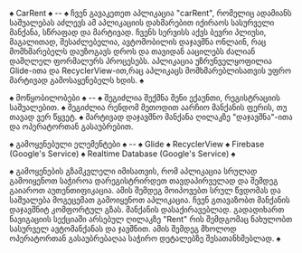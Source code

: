 ♠ CarRent ♠ --
♠
ჩვენ გავაკეთეთ აპლიკაცია "carRent", რომელიც ადამიანს საშუალებას აძლევს
ამ აპლიკაციის დახმარებით იქირაოს სასურველი მანქანა, სწრაფად და მარტივად.
ჩვენს სერვისს აქვს ბევრი პლიუსი, მაგალითად, შესაძლებელია, ავტომობილის 
დაჯავშნა ონლაინ, რაც მომხმარებელს დაუზოგავს დროს და თავიდან ააცილებს
ძალიან დამღლელ ფორმალურს პროცესებს.
აპლიკაცია უზრუნველყოფილია Glide-ითა და RecyclerView-ით,რაც აპლიკაცს მომხმარებლისათვის
უფრო მარტივად გამოსაყენებელს ხდის.
♠

♠ მოწყობილობები ♠ --
♠ შეგიძლია შექმნა შენი ექაუნთი, რეგისტრაციის საშუალებით.
♠ შეგიძლია რენდომ მეთოდით აარჩიო მანქანის ფერის, თუ თავად ვერ წყვეტ.
♠ მარტივად დაჯავშნო მანქანა ღილაკზე "დაჯავშნა"-ითა და ოპერატორთან გასაუბრებით.


♠ გამოყენებული ელემენტები 
♠ -- ♠ Glide
♠ RecyclerView
♠ Firebase (Google's Service)
♠ Realtime Database (Google's Service)
♠

♠ გამოყენების გზამკვლელი
იმისათვის, რომ აპლიკაცია სრულად გამოიყენოთ საჭიროა დარეგისტრირდეთ თავდაპირველად და შემდეგ გაიაროთ აუთენთიფიკაცია.
ამის შემდეგ მოიპოვებთ სრულ წვდომას და საშუალება მოგეცემათ გამოიყენოთ აპლიკაცია. ჩვენ გთავაზობთ მანქანის დაჯავშნიტ კომფორტულ გზას.
მანქანის დასაქირავებლად. გადადიხართ ნავიგაციის სექციაში არსებულ ღილაკზე "Rent" რის შემდგომაც ნახულობთ სასურველ ავტომანქანას და ჯავშნით.
ამის შემდეგ მხოლოდ ოპერატორთან გასაუბრებაღაა საჭირო დეტალებზე შესათანხმებლად.
♠

